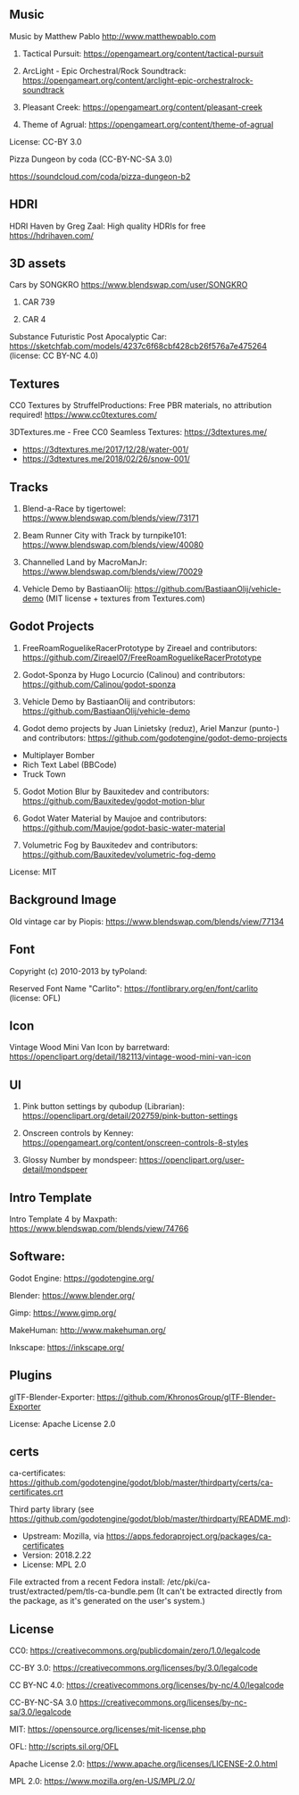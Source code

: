 ## Music

Music by Matthew Pablo
http://www.matthewpablo.com

1) Tactical Pursuit: https://opengameart.org/content/tactical-pursuit

2) ArcLight - Epic Orchestral/Rock Soundtrack: https://opengameart.org/content/arclight-epic-orchestralrock-soundtrack

3) Pleasant Creek: https://opengameart.org/content/pleasant-creek

4) Theme of Agrual: https://opengameart.org/content/theme-of-agrual

License: CC-BY 3.0

Pizza Dungeon by coda (CC-BY-NC-SA 3.0)

https://soundcloud.com/coda/pizza-dungeon-b2


## HDRI

HDRI Haven by Greg Zaal:
High quality HDRIs for free
https://hdrihaven.com/


## 3D assets

Cars by SONGKRO
https://www.blendswap.com/user/SONGKRO

1) CAR 739

2) CAR 4


Substance Futuristic Post Apocalyptic Car: https://sketchfab.com/models/4237c6f68cbf428cb26f576a7e475264 (license: CC BY-NC 4.0)


## Textures

CC0 Textures by StruffelProductions:
Free PBR materials, no attribution required!
https://www.cc0textures.com/

3DTextures.me - Free CC0 Seamless Textures:
https://3dtextures.me/
- https://3dtextures.me/2017/12/28/water-001/
- https://3dtextures.me/2018/02/26/snow-001/

## Tracks

1) Blend-a-Race by tigertowel:
https://www.blendswap.com/blends/view/73171

2) Beam Runner City with Track by turnpike101:
https://www.blendswap.com/blends/view/40080

3) Channelled Land by MacroManJr:
https://www.blendswap.com/blends/view/70029

4) Vehicle Demo by BastiaanOlij:
https://github.com/BastiaanOlij/vehicle-demo (MIT license + textures from Textures.com)


## Godot Projects

1) FreeRoamRoguelikeRacerPrototype by Zireael and contributors:
https://github.com/Zireael07/FreeRoamRoguelikeRacerPrototype


2) Godot-Sponza by Hugo Locurcio (Calinou) and contributors:
https://github.com/Calinou/godot-sponza

3) Vehicle Demo by BastiaanOlij and contributors:
https://github.com/BastiaanOlij/vehicle-demo

4) Godot demo projects by Juan Linietsky (reduz), Ariel Manzur (punto-) and contributors:
https://github.com/godotengine/godot-demo-projects
- Multiplayer Bomber
- Rich Text Label (BBCode)
- Truck Town

5) Godot Motion Blur by Bauxitedev and contributors:
https://github.com/Bauxitedev/godot-motion-blur

6) Godot Water Material by Maujoe and contributors:
https://github.com/Maujoe/godot-basic-water-material

7) Volumetric Fog by Bauxitedev and contributors:
https://github.com/Bauxitedev/volumetric-fog-demo


License: MIT


## Background Image

Old vintage car by Piopis:
https://www.blendswap.com/blends/view/77134


## Font

Copyright (c) 2010-2013 by tyPoland:

Reserved Font Name "Carlito": 
https://fontlibrary.org/en/font/carlito (license: OFL)


## Icon

Vintage Wood Mini Van Icon by barretward:
https://openclipart.org/detail/182113/vintage-wood-mini-van-icon


## UI

1) Pink button settings by qubodup (Librarian):
https://openclipart.org/detail/202759/pink-button-settings

2) Onscreen controls by Kenney:
https://opengameart.org/content/onscreen-controls-8-styles

3) Glossy Number by mondspeer:
https://openclipart.org/user-detail/mondspeer


## Intro Template

Intro Template 4 by Maxpath:
https://www.blendswap.com/blends/view/74766


## Software:

Godot Engine: https://godotengine.org/

Blender: https://www.blender.org/

Gimp: https://www.gimp.org/

MakeHuman: http://www.makehuman.org/

Inkscape: https://inkscape.org/


## Plugins
glTF-Blender-Exporter: https://github.com/KhronosGroup/glTF-Blender-Exporter

License: Apache License 2.0

## certs

ca-certificates: https://github.com/godotengine/godot/blob/master/thirdparty/certs/ca-certificates.crt

Third party library (see https://github.com/godotengine/godot/blob/master/thirdparty/README.md):

- Upstream: Mozilla, via https://apps.fedoraproject.org/packages/ca-certificates
- Version: 2018.2.22
- License: MPL 2.0

File extracted from a recent Fedora install:
/etc/pki/ca-trust/extracted/pem/tls-ca-bundle.pem
(It can't be extracted directly from the package,
as it's generated on the user's system.)

## License

CC0: https://creativecommons.org/publicdomain/zero/1.0/legalcode

CC-BY 3.0: https://creativecommons.org/licenses/by/3.0/legalcode

CC BY-NC 4.0: https://creativecommons.org/licenses/by-nc/4.0/legalcode

CC-BY-NC-SA 3.0
https://creativecommons.org/licenses/by-nc-sa/3.0/legalcode

MIT: https://opensource.org/licenses/mit-license.php

OFL: http://scripts.sil.org/OFL

Apache License 2.0: https://www.apache.org/licenses/LICENSE-2.0.html

MPL 2.0: https://www.mozilla.org/en-US/MPL/2.0/



